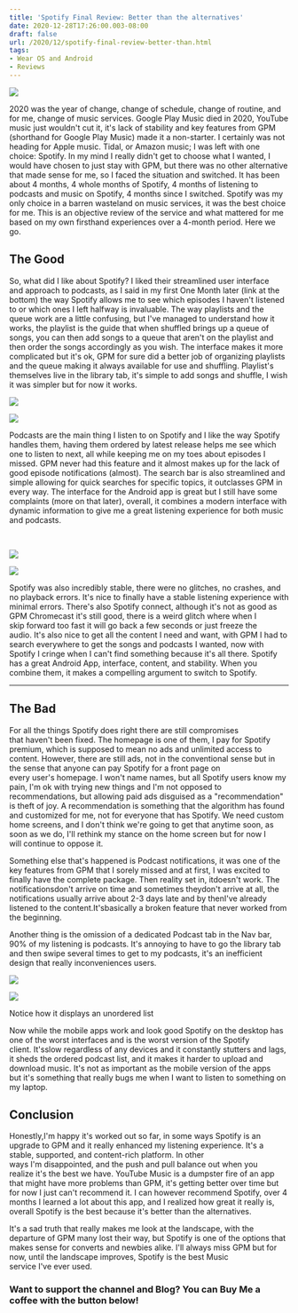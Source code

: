 ```yaml
---
title: 'Spotify Final Review: Better than the alternatives'
date: 2020-12-28T17:26:00.003-08:00
draft: false
url: /2020/12/spotify-final-review-better-than.html
tags: 
- Wear OS and Android
- Reviews
---
```


[![](https://1.bp.blogspot.com/-3qcS7wNnbmY/X-oJz4BfhEI/AAAAAAAAMGA/0B6cKUFSCJ863MTZxCOYT56sW7cTqE5KgCNcBGAsYHQ/s320/1df46e5b59ceaf54b63302e95644fd80.png)](https://1.bp.blogspot.com/-3qcS7wNnbmY/X-oJz4BfhEI/AAAAAAAAMGA/0B6cKUFSCJ863MTZxCOYT56sW7cTqE5KgCNcBGAsYHQ/s386/1df46e5b59ceaf54b63302e95644fd80.png)

  

2020 was the year of change, change of schedule, change of routine, and for me, change of music services. Google Play Music died in 2020, YouTube music just wouldn't cut it, it's lack of stability and key features from GPM (shorthand for Google Play Music) made it a non-starter. I certainly was not heading for Apple music. Tidal, or Amazon music; I was left with one choice: Spotify. In my mind I really didn't get to choose what I wanted, I would have chosen to just stay with GPM, but there was no other alternative that made sense for me, so I faced the situation and switched. It has been about 4 months, 4 whole months of Spotify, 4 months of listening to podcasts and music on Spotify, 4 months since I switched. Spotify was my only choice in a barren wasteland on music services, it was the best choice for me. This is an objective review of the service and what mattered for me based on my own firsthand experiences over a 4-month period. Here we go.

The Good
--------

So, what did I like about Spotify? I liked their streamlined user interface and approach to podcasts, as I said in my first One Month later (link at the bottom) the way Spotify allows me to see which episodes I haven't listened to or which ones I left halfway is invaluable. The way playlists and the queue work are a little confusing, but I've managed to understand how it works, the playlist is the guide that when shuffled brings up a queue of songs, you can then add songs to a queue that aren't on the playlist and then order the songs accordingly as you wish. The interface makes it more complicated but it's ok, GPM for sure did a better job of organizing playlists and the queue making it always available for use and shuffling. Playlist's themselves live in the library tab, it's simple to add songs and shuffle, I wish it was simpler but for now it works. 

[![](https://lh3.googleusercontent.com/-W0odzN7QWWE/X-qFJoRSeiI/AAAAAAAAMHI/mrC3DTuv5woypYWDOaiHK5SHtKeGo3gnQCNcBGAsYHQ/w360-h640/image.png)](https://lh3.googleusercontent.com/-W0odzN7QWWE/X-qFJoRSeiI/AAAAAAAAMHI/mrC3DTuv5woypYWDOaiHK5SHtKeGo3gnQCNcBGAsYHQ/image.png)

[![](https://lh3.googleusercontent.com/-ziRK4SHKa64/X-qFQe__SMI/AAAAAAAAMHM/pw9dRwj60Jgo-T2faNwrG7QJ_KYg8pmIACNcBGAsYHQ/w360-h640/image.png)](https://lh3.googleusercontent.com/-ziRK4SHKa64/X-qFQe__SMI/AAAAAAAAMHM/pw9dRwj60Jgo-T2faNwrG7QJ_KYg8pmIACNcBGAsYHQ/image.png)

  
  

Podcasts are the main thing I listen to on Spotify and I like the way Spotify handles them, having them ordered by latest release helps me see which one to listen to next, all while keeping me on my toes about episodes I missed. GPM never had this feature and it almost makes up for the lack of good episode notifications (almost). The search bar is also streamlined and simple allowing for quick searches for specific topics, it outclasses GPM in every way. The interface for the Android app is great but I still have some complaints (more on that later), overall, it combines a modern interface with dynamic information to give me a great listening experience for both music and podcasts.

 

[![](https://lh3.googleusercontent.com/-y0u4SV2M5wc/X-qFVA5YIII/AAAAAAAAMHU/MlX86y3s54g6Yc0vXD-lsk80UrwI_uj3wCNcBGAsYHQ/w360-h640/image.png)](https://lh3.googleusercontent.com/-y0u4SV2M5wc/X-qFVA5YIII/AAAAAAAAMHU/MlX86y3s54g6Yc0vXD-lsk80UrwI_uj3wCNcBGAsYHQ/image.png)

[![](https://lh3.googleusercontent.com/-yxTyidDvz_0/X-qFYerkGgI/AAAAAAAAMHY/9x3Wi83tjYYKRYY2gUkY4gzrAHN_-d02ACNcBGAsYHQ/w360-h640/image.png)](https://lh3.googleusercontent.com/-yxTyidDvz_0/X-qFYerkGgI/AAAAAAAAMHY/9x3Wi83tjYYKRYY2gUkY4gzrAHN_-d02ACNcBGAsYHQ/image.png)

  
  

Spotify was also incredibly stable, there were no glitches, no crashes, and no playback errors. It's nice to finally have a stable listening experience with minimal errors. There's also Spotify connect, although it's not as good as GPM Chromecast it's still good, there is a weird glitch where when I skip forward too fast it will go back a few seconds or just freeze the audio. It's also nice to get all the content I need and want, with GPM I had to search everywhere to get the songs and podcasts I wanted, now with Spotify I cringe when I can't find something because it's all there. Spotify has a great Android App, interface, content, and stability. When you combine them, it makes a compelling argument to switch to Spotify.

  



---------------------------------------------------------------------------------------------------------------------------------------------------------------------------------------------------------------------------------------------------------------------------------------------------------------------------------------------------------------------------------------------------------------------------------------------------------------------------------------------------------------------------------------------------------------------------------------------------------------------------------------------------------------------------------------------------------------------------------------------------------------------------------------------------------------------------------------------------------------------------------------------------------------------------------------------------------------------------------------------------------------------------------------------------------------------------------------------------------------------------------------------------------------------------------------------------------------------------------------------------------------------------------------------------------------------------------------------------------------------------------------------------------------------------------------------------------------------------------------------------------------------------------------------------------------------------------------------------------------------------------------------------------------------------------------------------------------------------------------------------------------------------------------------------------------------------------------------------------------------------------------------------------------------------------------------------------------------------------------------------------------------------------------------------------------------------------------------------------------------------------------------------------------------------------------------------------------------------------------------------------------------------------------------------------------------------------------------------------------------------------------------------------------------------------------------------------------------------------------------------------------------------------------------------------------------------------------------------------------------------------------------------------------------------------------------------------------------------------------------------------------------------------------------------------------------------------------------------------------------------------------------------------------------------------------------------------------------------------------------------------------------------------------------------------------------------------------------------------------------------------------------------------------------------------------------------------------------------------------------------------------------------------------------------------------------------------------------------------------------------------------------------------------------------------------------------------------------------------------------------------------------------------

The Bad
-------

For all the things Spotify does right there are still compromises that haven't been fixed. The homepage is one of them, I pay for Spotify premium, which is supposed to mean no ads and unlimited access to content. However, there are still ads, not in the conventional sense but in the sense that anyone can pay Spotify for a front page on every user's homepage. I won't name names, but all Spotify users know my pain, I'm ok with trying new things and I'm not opposed to recommendations, but allowing paid ads disguised as a "recommendation" is theft of joy. A recommendation is something that the algorithm has found and customized for me, not for everyone that has Spotify. We need custom home screens, and I don't think we're going to get that anytime soon, as soon as we do, I'll rethink my stance on the home screen but for now I will continue to oppose it.

  

Something else that's happened is Podcast notifications, it was one of the key features from GPM that I sorely missed and at first, I was excited to finally have the complete package. Then reality set in, itdoesn't work. The notificationsdon't arrive on time and sometimes theydon't arrive at all, the notifications usually arrive about 2-3 days late and by thenI've already listened to the content.It'sbasically a broken feature that never worked from the beginning. 

  

Another thing is the omission of a dedicated Podcast tab in the Nav bar, 90% of my listening is podcasts. It's annoying to have to go the library tab and then swipe several times to get to my podcasts, it's an inefficient design that really inconveniences users. 

  

  

[![](https://lh3.googleusercontent.com/-ohn-YzOd9_c/X-qAQIMCyOI/AAAAAAAAMGk/b5S5ttyZtGQbq9tGN81vC__lcFEYHhkKgCNcBGAsYHQ/w640-h408/image.png)](https://lh3.googleusercontent.com/-ohn-YzOd9_c/X-qAQIMCyOI/AAAAAAAAMGk/b5S5ttyZtGQbq9tGN81vC__lcFEYHhkKgCNcBGAsYHQ/image.png)

[![](https://lh3.googleusercontent.com/-TB8h1ZekniA/X-qAZRufPLI/AAAAAAAAMGs/73ND2w_hrx0jnDoLspFUcASwqPBliDmwQCNcBGAsYHQ/w640-h406/image.png)](https://lh3.googleusercontent.com/-TB8h1ZekniA/X-qAZRufPLI/AAAAAAAAMGs/73ND2w_hrx0jnDoLspFUcASwqPBliDmwQCNcBGAsYHQ/image.png)

Notice how it displays an unordered list

  

Now while the mobile apps work and look good Spotify on the desktop has one of the worst interfaces and is the worst version of the Spotify client. It'sslow regardless of any devices and it constantly stutters and lags, it sheds the ordered podcast list, and it makes it harder to upload and download music. It's not as important as the mobile version of the apps but it's something that really bugs me when I want to listen to something on my laptop.

Conclusion
----------

Honestly,I'm happy it's worked out so far, in some ways Spotify is an upgrade to GPM and it really enhanced my listening experience. It's a stable, supported, and content-rich platform. In other ways I'm disappointed, and the push and pull balance out when you realize it's the best we have. YouTube Music is a dumpster fire of an app that might have more problems than GPM, it's getting better over time but for now I just can't recommend it. I can however recommend Spotify, over 4 months I learned a lot about this app, and I realized how great it really is, overall Spotify is the best because it's better than the alternatives.

  

It's a sad truth that really makes me look at the landscape, with the departure of GPM many lost their way, but Spotify is one of the options that makes sense for converts and newbies alike. I'll always miss GPM but for now, until the landscape improves, Spotify is the best Music service I've ever used.

  

### Want to support the channel and Blog? You can Buy Me a coffee with the button below!